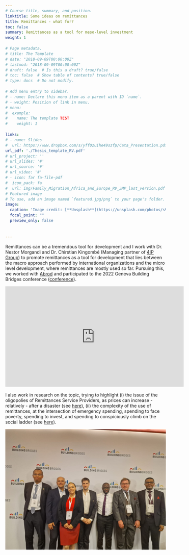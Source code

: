 ```yaml
---
# Course title, summary, and position.
linktitle: Some ideas on remittances
title: Remittances - what for?
toc: false
summary: Remittances as a tool for meso-level investment
weight: 1

# Page metadata.
# title: The Template
# date: "2018-09-09T00:00:00Z"
# lastmod: "2018-09-09T00:00:00Z"
# draft: false  # Is this a draft? true/false
# toc: false  # Show table of contents? true/false
# type: docs  # Do not modify.

# Add menu entry to sidebar.
# - name: Declare this menu item as a parent with ID `name`.
# - weight: Position of link in menu.
# menu:
#  example:
#    name: The template TEST
#    weight: 1

links: 
# - name: Slides
#  url: https://www.dropbox.com/s/yff0zuihe49szfp/Cata_Presentation.pdf?dl=0
url_pdf: './Thesis_template_RV.pdf'
# url_project: ''
# url_slides: '#'
# url_source: '#'
# url_video: '#'
# - icon: far fa-file-pdf
#  icon_pack: fa
#  url: img/Family_Migration_Africa_and_Europe_RV_JMP_last_version.pdf
# Featured image
# To use, add an image named `featured.jpg/png` to your page's folder. 
image:
  caption: 'Image credit: [**Unsplash**](https://unsplash.com/photos/s9CC2SKySJM)'
  focal_point: ""
  preview_only: false


---
```



Remittances can be a tremendous tool for development and I work with Dr. Nestor Morgandi and Dr. Chirstian Kingombé (Managing partner of [4IP Group](http://4ipgroup.org/)) to promote remittances as a tool for development that lies between the macro approach performed by international organizations and the micro level development, where remittances are mostly used so far. Pursuing this, we worked with [Abrod](https://a-brod.com/) and participated to the 2022 Geneva Building Bridges conference ([conference](https://www.youtube.com/watch?v=wBXGulGi5WI)). 



<!--
TEST1
[![Building Bridges 2022](./BB2002_picture_post_conference.jpg)](https://www.youtube.com/watch?v=wBXGulGi5WI "Building Bridges 2022")
TEST2
[![Building Bridges 2022](http://img.youtube.com/vi/XAMVzS13HY0/0.jpg)](https://www.youtube.com/watch?v=wBXGulGi5WI "Building Bridges 2022")
-->




<!--
The video-insering code is taken here: 
https://stackoverflow.com/questions/69326962/insert-embeded-youtube-video-in-markdown-vs-code
-->


<center>
 <iframe width="560" 
         height="315" 
         src="https://www.youtube.com/embed/wBXGulGi5WI" 
         title="YouTube video player" 
         frameborder="0" 
         allow="accelerometer; autoplay; clipboard-write; encrypted-media; gyroscope; picture-in-picture" 
         allowfullscreen>
 </iframe>
</center>

<!--
TEST3 
[![](https://markdown-videos.deta.dev/youtube/watch?v=wBXGulGi5WI)](https://www.youtube.com/watch?v=wBXGulGi5WI)
-->


I also work in research on the topic, trying to highlight (i) the issue of the oligopolies of Remittances Service Providers, as prices can increase - relatively - after a disaster (see [here](https://remivine.com/publication/3-remittances-costs-catastrophes/)), (ii) the complexity of the use of remittances, at the intersection of emergency spending, spending to face poverty, spending to invest, and spending to conspiciously climb on the social ladder (see [here](https://remivine.com/publication/2-tajikistan-remittances/)). 


![Building Bridge 2022](./BB2002_picture_post_conference.jpg)




